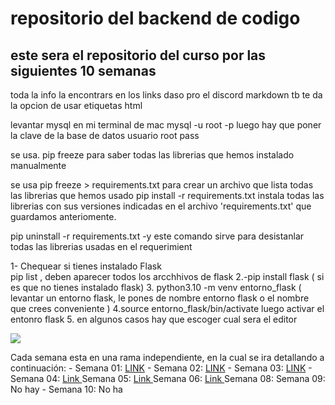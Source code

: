 # repositorio del backend de codigo
## este sera el repositorio del curso por las siguientes 10 semanas

toda la info la encontrars en los links  daso pro el discord
markdown tb te da la opcion de usar etiquetas html

levantar mysql en mi terminal de mac
mysql -u root -p  luego hay que poner la clave de la base de datos          usuario root       pass 

se usa.  pip freeze    para saber todas las librerias que hemos instalado manualmente 

se usa    pip freeze > requirements.txt  para crear un archivo que lista todas las librerias que hemos usado
pip install -r requirements.txt   instala todas las librerias con sus versiones indicadas en el archivo 'requirements.txt' que guardamos anteriomente.

pip uninstall -r requirements.txt -y   este comando sirve para desistanlar todas las librerias usadas en el requerimient

1- Chequear si tienes instalado Flask  
pip list , deben aparecer todos los arcchhivos de flask 
2.-pip install flask ( si es que no tienes instalado flask)
3. python3.10 -m venv entorno_flask ( levantar un entorno flask, le pones de nombre entorno flask o el nombre que crees conveniente )
4.source entorno_flask/bin/activate luego activar  el entonro flask
5. en algunos casos hay que escoger cual sera el editor 

<p aling="center" >
<img src='https://codigo.edu.pe/public/img/codigo-logo.png'>

</p>


Cada semana esta en una rama independiente, en la cual se ira detallando a continuación: -
 Semana 01: <a href="https://github.com/angelsanchezh/backend-g9/tree/semana01">LINK</a> - 
 Semana 02: <a href="https://github.com/angelsanchezh/backend-g9/tree/semana02">LINK</a> -
  Semana 03: <a href="https://github.com/ederivero/backend-g9/tree/semana03">LINK</a> - 
  Semana 04: <a href="https://github.com/ederivero/backend-g9/tree/semana04">Link </a>
  Semana 05: <a href="https://github.com/ederivero/backend-g9/tree/semana05">Link </a>
  Semana 06:  <a href="https://github.com/ederivero/backend-g9/tree/semana06">Link </a>
  Semana 08: 
  Semana 09: No hay - 
  Semana 10: No ha
